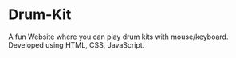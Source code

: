 # Drum-Kit
A fun Website where you can play drum kits with mouse/keyboard. Developed using HTML, CSS, JavaScript.
